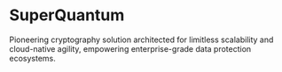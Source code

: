 # SuperQuantum
Pioneering cryptography solution architected for limitless scalability and cloud-native agility, empowering enterprise-grade data protection ecosystems.
